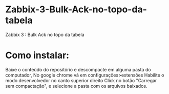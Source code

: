 # Zabbix-3-Bulk-Ack-no-topo-da-tabela
Zabbix 3 : Bulk Ack no topo da tabela

# Como instalar:
Baixe o conteúdo do repositório e descompacte em alguma pasta do computador,
No google chrome vá em configurações>extensões
Habilite o modo desenvolvedor no canto superior direito
Click no botão "Carregar sem compactação", e selecione a pasta com os arquivos baixados. 
